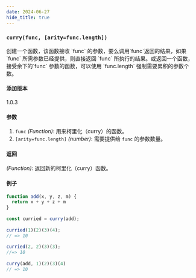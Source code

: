 ```yaml
---
date: 2024-06-27
hide_title: true
---
```

<h3>
  <code>curry(func, [arity=func.length])</code>
</h3>
创建一个函数，该函数接收 `func` 的参数，要么调用`func`返回的结果，如果 `func` 所需参数已经提供，则直接返回 `func` 所执行的结果。或返回一个函数，接受余下的`func` 参数的函数，可以使用 `func.length` 强制需要累积的参数个数。

#### 添加版本

1.0.3

#### 参数

1. `func` *(Function)*: 用来柯里化（curry）的函数。
2. `[arity=func.length]` *(number)*: 需要提供给 `func` 的参数数量。

#### 返回

*(Function)*: 返回新的柯里化（curry）函数。

#### 例子

```javascript
function add(x, y, z, m) {
  return x + y + z + m
}
 
const curried = curry(add);
 
curried(1)(2)(3)(4);
// => 10
 
curried(2, 2)(3)(3);
//=> 10
 
curry(add, 1)(2)(3)(4)
// => 10
```
